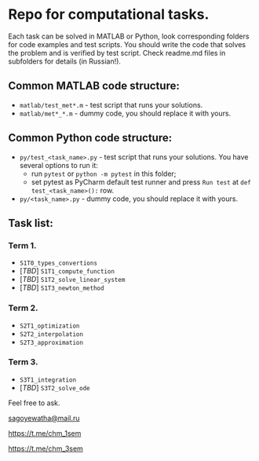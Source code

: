 # Repo for computational tasks.

Each task can be solved in MATLAB or Python, look corresponding folders for code examples and test scripts.
You should write the code that solves the problem and is verified by test script. Check readme.md files in subfolders for details (in Russian!).

## Common MATLAB code structure:
* `matlab/test_met*.m` - test script that runs your solutions.
* `matlab/met*_*.m` - dummy code, you should replace it with yours.

## Common Python code structure:
* `py/test_<task_name>.py` - test script that runs your solutions. You have several options to run it:
  - run `pytest` or `python -m pytest` in this folder;
  - set pytest as PyCharm default test runner and press `Run test` at `def test_<task_name>():` row.
* `py/<task_name>.py` - dummy code, you should replace it with yours.

## Task list:
### Term 1.
* `S1T0_types_convertions`
* [_TBD_] `S1T1_compute_function`
* [_TBD_] `S1T2_solve_linear_system`
* [_TBD_] `S1T3_newton_method`
### Term 2.
* `S2T1_optimization`
* `S2T2_interpolation`
* `S2T3_approximation`
### Term 3.
* `S3T1_integration`
* [_TBD_] `S3T2_solve_ode`

Feel free to ask.

sagoyewatha@mail.ru

https://t.me/chm_1sem

https://t.me/chm_3sem

